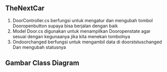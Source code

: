 ﻿## TheNextCar

1. DoorController.cs berfungsi untuk mengatur dan mengubah tombol Dooropenbutton supaya bisa berjalan dengan baik
2. Model Door.cs digunakan untuk menampilkan Dooropenstate agar sesuai dengan kegunaanya jika kita menekan tombolnya
3. Ondoorchanged berfungsi untuk mengambil data di doorststuschanged Dan mengubah statusnya

## Gambar Class Diagram
